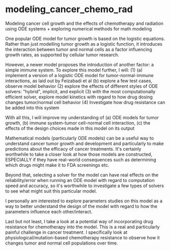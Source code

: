 # modeling_cancer_chemo_rad
Modeling cancer cell growth and the effects of chemotherapy and radiation using ODE systems + exploring numerical methods for math modeling

One popular ODE model for tumor growth is based on the logistic equations. Rather than just modelling tumor growth as a logistic function, 
it introduces the interaction between tumor and normal cells as a factor influencing growth rates, as supported by cellular tumor research.

However, a newer model proposes the introduction of another factor: a simple immune system. 
To explore this model further, I will: 
(1) (a) implement a version of a logistic ODE model for tumor-normal-immune interactions, as laid out by Feizabadi et al 
    (b) explore a few test cases, observe model behavior
(2) explore the effects of different styles of ODE solvers: "hybrid", implicit, and explicit
(3) with the most computationally efficient solver, explore model kinetics with regard to how drug dosing changes tumor/normal cell behavior
(4) Investigate how drug resistance can be added into this system

With all this, I will improve my understanding of (a) ODE models for tumor growth, 
                                                  (b) immune system-tumor cell-normal cell interaction, 
                                                  (c) the effects of the design choices made in this model on its output
                                                  
                                                
                                                     
Mathematical models (particularly ODE models) can be a useful way to understand cancer tumor growth and development 
and particularly to make predictions about the efficacy of cancer treatments. 
It's certainly worthwhile to take a closer look at how those models are constructed, ESPECIALLY if they have real-world consequences 
such as determining which drugs might make it to FDA screenings etc.

Beyond that, selecting a solver for the model can have real effects on the reliability/error when running an ODE model
with regard to computation speed and accuracy, so it's worthwhile to investigate a few types of solvers to see what might suit this particular model. 

I personally am interested to explore parameters studies on this model as a way to better understand the design of the model with regard to how the parameters influence each other/interact. 

Last but not least, I take a look at a potential way of incorporating drug resistance for chemotherapy into the model. 
This is a real and particularly painful challenge in cancer treatment. 
I specifically look at physiological/mutation-based chemotherapy resistance to observe how it changes tumor and normal cell populations over time.                                                  
